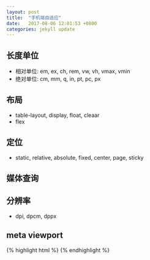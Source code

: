 ```yaml
---
layout: post
title:  "手机端自适应"
date:   2017-08-06 12:01:53 +0800
categories: jekyll update
---
```


##  长度单位

* 相对单位: em, ex, ch, rem, vw, vh, vmax, vmin
* 绝对单位: cm, mm, q, in, pt, pc, px

##  布局

* table-layout, display, float, cleaar
* flex

## 定位

* static, relative, absolute, fixed,  center, page, sticky

## 媒体查询

## 分辨率
* dpi,  dpcm, dppx

## meta viewport

{% highlight html %}
<meta name="viewport" content="width=device-width, initial-scale=1.0, maximum-scale=1.0, user-scalable=0">
{% endhighlight %}
